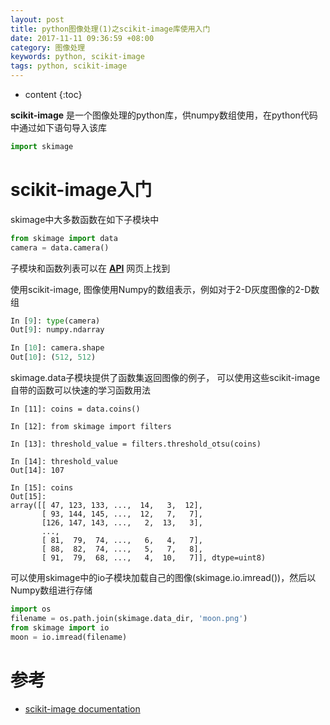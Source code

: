 ```yaml
---
layout: post
title: python图像处理(1)之scikit-image库使用入门
date: 2017-11-11 09:36:59 +08:00
category: 图像处理
keywords: python, scikit-image
tags: python, scikit-image
---
```


* content
{:toc}


**scikit-image** 是一个图像处理的python库，供numpy数组使用，在python代码中通过如下语句导入该库

```python
import skimage
```

# scikit-image入门

skimage中大多数函数在如下子模块中

```python
from skimage import data
camera = data.camera()
```

子模块和函数列表可以在 **[API](http://scikit-image.org/docs/stable/api/api.html)** 网页上找到

使用scikit-image, 图像使用Numpy的数组表示，例如对于2-D灰度图像的2-D数组

```python
In [9]: type(camera)
Out[9]: numpy.ndarray

In [10]: camera.shape
Out[10]: (512, 512)
```

skimage.data子模块提供了函数集返回图像的例子， 可以使用这些scikit-image自带的函数可以快速的学习函数用法

```
In [11]: coins = data.coins()

In [12]: from skimage import filters

In [13]: threshold_value = filters.threshold_otsu(coins)

In [14]: threshold_value
Out[14]: 107

In [15]: coins
Out[15]:
array([[ 47, 123, 133, ...,  14,   3,  12],
       [ 93, 144, 145, ...,  12,   7,   7],
       [126, 147, 143, ...,   2,  13,   3],
       ...,
       [ 81,  79,  74, ...,   6,   4,   7],
       [ 88,  82,  74, ...,   5,   7,   8],
       [ 91,  79,  68, ...,   4,  10,   7]], dtype=uint8)
```

可以使用skimage中的io子模块加载自己的图像(skimage.io.imread())，然后以Numpy数组进行存储

```python
import os
filename = os.path.join(skimage.data_dir, 'moon.png')
from skimage import io
moon = io.imread(filename)
```

# 参考

- [scikit-image documentation](http://scikit-image.org/docs/dev/user_guide/getting_started.html)
